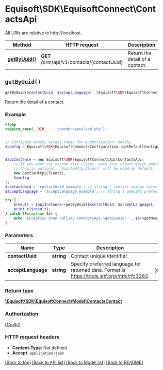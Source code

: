 # Equisoft\SDK\EquisoftConnect\ContactsApi

All URIs are relative to http://localhost.

Method | HTTP request | Description
------------- | ------------- | -------------
[**getByUuid()**](ContactsApi.md#getByUuid) | **GET** /crm/api/v1/contacts/{contactUuid} | Return the detail of a contact.


## `getByUuid()`

```php
getByUuid($contactUuid, $acceptLanguage): \Equisoft\SDK\EquisoftConnect\Model\ContactsContact
```

Return the detail of a contact.

### Example

```php
<?php
require_once(__DIR__ . '/vendor/autoload.php');


// Configure OAuth2 access token for authorization: OAuth2
$config = Equisoft\SDK\EquisoftConnect\Configuration::getDefaultConfiguration()->setAccessToken('YOUR_ACCESS_TOKEN');


$apiInstance = new Equisoft\SDK\EquisoftConnect\Api\ContactsApi(
    // If you want use custom http client, pass your client which implements `GuzzleHttp\ClientInterface`.
    // This is optional, `GuzzleHttp\Client` will be used as default.
    new GuzzleHttp\Client(),
    $config
);
$contactUuid = 'contactUuid_example'; // string | Contact unique identifier.
$acceptLanguage = 'acceptLanguage_example'; // string | Specify preferred language for returned data. Format is https://tools.ietf.org/html/rfc3282.

try {
    $result = $apiInstance->getByUuid($contactUuid, $acceptLanguage);
    print_r($result);
} catch (Exception $e) {
    echo 'Exception when calling ContactsApi->getByUuid: ', $e->getMessage(), PHP_EOL;
}
```

### Parameters

Name | Type | Description  | Notes
------------- | ------------- | ------------- | -------------
 **contactUuid** | **string**| Contact unique identifier. |
 **acceptLanguage** | **string**| Specify preferred language for returned data. Format is https://tools.ietf.org/html/rfc3282. | [optional]

### Return type

[**\Equisoft\SDK\EquisoftConnect\Model\ContactsContact**](../Model/ContactsContact.md)

### Authorization

[OAuth2](../../README.md#OAuth2)

### HTTP request headers

- **Content-Type**: Not defined
- **Accept**: `application/json`

[[Back to top]](#) [[Back to API list]](../../README.md#endpoints)
[[Back to Model list]](../../README.md#models)
[[Back to README]](../../README.md)
